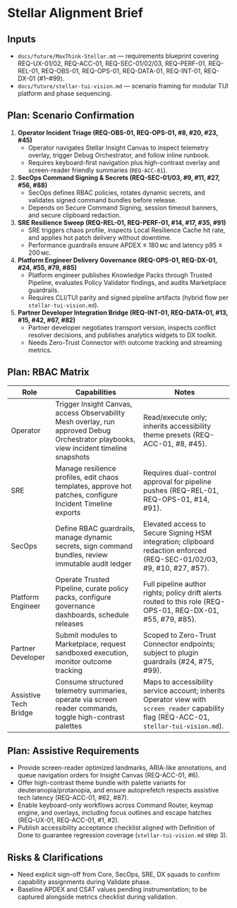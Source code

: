 # Stellar Alignment Brief

## Inputs
- `docs/future/MaxThink-Stellar.md` — requirements blueprint covering REQ-UX-01/02, REQ-ACC-01, REQ-SEC-01/02/03, REQ-PERF-01, REQ-REL-01, REQ-OBS-01, REQ-OPS-01, REQ-DATA-01, REQ-INT-01, REQ-DX-01 (#1–#99).
- `docs/future/stellar-tui-vision.md` — scenario framing for modular TUI platform and phase sequencing.

## Plan: Scenario Confirmation
1. **Operator Incident Triage (REQ-OBS-01, REQ-OPS-01, #8, #20, #23, #45)**
   - Operator navigates Stellar Insight Canvas to inspect telemetry overlay, trigger Debug Orchestrator, and follow inline runbook.
   - Requires keyboard-first navigation plus high-contrast overlay and screen-reader friendly summaries (`REQ-ACC-01`).
2. **SecOps Command Signing & Secrets (REQ-SEC-01/03, #9, #11, #27, #56, #88)**
   - SecOps defines RBAC policies, rotates dynamic secrets, and validates signed command bundles before release.
   - Depends on Secure Command Signing, session timeout banners, and secure clipboard redaction.
3. **SRE Resilience Sweep (REQ-REL-01, REQ-PERF-01, #14, #17, #35, #91)**
   - SRE triggers chaos profile, inspects Local Resilience Cache hit rate, and applies hot patch delivery without downtime.
   - Performance guardrails ensure APDEX ≤ 180 мс and latency p95 ≤ 200 мс.
4. **Platform Engineer Delivery Governance (REQ-OPS-01, REQ-DX-01, #24, #55, #79, #85)**
   - Platform engineer publishes Knowledge Packs through Trusted Pipeline, evaluates Policy Validator findings, and audits Marketplace guardrails.
   - Requires CLI/TUI parity and signed pipeline artifacts (hybrid flow per `stellar-tui-vision.md`).
5. **Partner Developer Integration Bridge (REQ-INT-01, REQ-DATA-01, #13, #15, #42, #67, #82)**
   - Partner developer negotiates transport version, inspects conflict resolver decisions, and publishes analytics widgets to DX toolkit.
   - Needs Zero-Trust Connector with outcome tracking and streaming metrics.

## Plan: RBAC Matrix
| Role | Capabilities | Notes |
| ---- | ------------ | ----- |
| Operator | Trigger Insight Canvas, access Observability Mesh overlay, run approved Debug Orchestrator playbooks, view incident timeline snapshots | Read/execute only; inherits accessibility theme presets (REQ-ACC-01, #8, #45). |
| SRE | Manage resilience profiles, edit chaos templates, approve hot patches, configure Incident Timeline exports | Requires dual-control approval for pipeline pushes (REQ-REL-01, REQ-OPS-01, #14, #91). |
| SecOps | Define RBAC guardrails, manage dynamic secrets, sign command bundles, review immutable audit ledger | Elevated access to Secure Signing HSM integration; clipboard redaction enforced (REQ-SEC-01/02/03, #9, #10, #27, #57). |
| Platform Engineer | Operate Trusted Pipeline, curate policy packs, configure governance dashboards, schedule releases | Full pipeline author rights; policy drift alerts routed to this role (REQ-OPS-01, REQ-DX-01, #55, #79, #85). |
| Partner Developer | Submit modules to Marketplace, request sandboxed execution, monitor outcome tracking | Scoped to Zero-Trust Connector endpoints; subject to plugin guardrails (#24, #75, #99). |
| Assistive Tech Bridge | Consume structured telemetry summaries, operate via screen reader commands, toggle high-contrast palettes | Maps to accessibility service account; inherits Operator view with `screen_reader` capability flag (REQ-ACC-01, `stellar-tui-vision.md`). |

## Plan: Assistive Requirements
- Provide screen-reader optimized landmarks, ARIA-like annotations, and queue navigation orders for Insight Canvas (REQ-ACC-01, #6).
- Offer high-contrast theme bundle with palette variants for deuteranopia/protanopia, and ensure autoprefetch respects assistive tech latency (REQ-ACC-01, #62, #87).
- Enable keyboard-only workflows across Command Router, keymap engine, and overlays, including focus outlines and escape hatches (REQ-UX-01, REQ-ACC-01, #1, #2).
- Publish accessibility acceptance checklist aligned with Definition of Done to guarantee regression coverage (`stellar-tui-vision.md` step 3).

## Risks & Clarifications
- Need explicit sign-off from Core, SecOps, SRE, DX squads to confirm capability assignments during Validate phase.
- Baseline APDEX and CSAT values pending instrumentation; to be captured alongside metrics checklist during validation.
